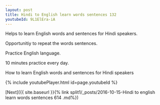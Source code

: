 ```yaml
---
layout: post
title: Hindi to English learn words sentences 132 
youtubeId: 9L1ElEra-iA
---
```

 
 
Helps to learn English words and sentences for Hindi speakers.

Opportunitiy to repeat the words sentences. 

Practice English language. 
 
10 minutes practice every day. 
 
How to learn English words and sentences for Hindi speakers 
 
{% include youtubePlayer.html id=page.youtubeId %}
 
 
[Next]({{ site.baseurl }}{% link  split1/_posts/2016-10-15-Hindi to english learn words sentences 614 .md%})
 
